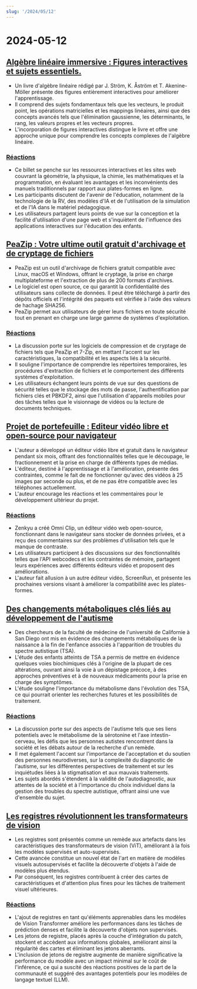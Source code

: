 ```yaml
---
slug: '/2024/05/12'
---
```


# 2024-05-12

## [Algèbre linéaire immersive : Figures interactives et sujets essentiels.](http://immersivemath.com/ila/index.html)

- Un livre d'algèbre linéaire rédigé par J. Ström, K. Åström et T. Akenine-Möller présente des figures entièrement interactives pour améliorer l'apprentissage.
- Il comprend des sujets fondamentaux tels que les vecteurs, le produit point, les opérations matricielles et les mappings linéaires, ainsi que des concepts avancés tels que l'élimination gaussienne, les déterminants, le rang, les valeurs propres et les vecteurs propres.
- L'incorporation de figures interactives distingue le livre et offre une approche unique pour comprendre les concepts complexes de l'algèbre linéaire.

### [Réactions](https://news.ycombinator.com/item?id=40329388)

- Ce billet se penche sur les ressources interactives et les sites web couvrant la géométrie, la physique, la chimie, les mathématiques et la programmation, en évaluant les avantages et les inconvénients des manuels traditionnels par rapport aux plates-formes en ligne.
- Les participants discutent de l'avenir de l'éducation, notamment de la technologie de la RV, des modèles d'IA et de l'utilisation de la simulation et de l'IA dans le matériel pédagogique.
- Les utilisateurs partagent leurs points de vue sur la conception et la facilité d'utilisation d'une page web et s'inquiètent de l'influence des applications interactives sur l'éducation des enfants.

## [PeaZip : Votre ultime outil gratuit d'archivage et de cryptage de fichiers](https://peazip.github.io/)

- PeaZip est un outil d'archivage de fichiers gratuit compatible avec Linux, macOS et Windows, offrant le cryptage, la prise en charge multiplateforme et l'extraction de plus de 200 formats d'archives.
- Le logiciel est open source, ce qui garantit la confidentialité des utilisateurs sans collecte de données. Il peut être téléchargé à partir des dépôts officiels et l'intégrité des paquets est vérifiée à l'aide des valeurs de hachage SHA256.
- PeaZip permet aux utilisateurs de gérer leurs fichiers en toute sécurité tout en prenant en charge une large gamme de systèmes d'exploitation.

### [Réactions](https://news.ycombinator.com/item?id=40327631)

- La discussion porte sur les logiciels de compression et de cryptage de fichiers tels que PeaZip et 7-Zip, en mettant l'accent sur les caractéristiques, la compatibilité et les aspects liés à la sécurité.
- Il souligne l'importance de comprendre les répertoires temporaires, les procédures d'extraction de fichiers et le comportement des différents systèmes d'exploitation.
- Les utilisateurs échangent leurs points de vue sur des questions de sécurité telles que le stockage des mots de passe, l'authentification par fichiers clés et PBKDF2, ainsi que l'utilisation d'appareils mobiles pour des tâches telles que le visionnage de vidéos ou la lecture de documents techniques.

## [Projet de portefeuille : Editeur vidéo libre et open-source pour navigateur](https://news.ycombinator.com/item?id=40331968)

- L'auteur a développé un éditeur vidéo libre et gratuit dans le navigateur pendant six mois, offrant des fonctionnalités telles que le découpage, le fractionnement et la prise en charge de différents types de médias.
- L'éditeur, destiné à l'apprentissage et à l'amélioration, présente des contraintes, comme le fait de ne fonctionner qu'avec des vidéos à 25 images par seconde ou plus, et de ne pas être compatible avec les téléphones actuellement.
- L'auteur encourage les réactions et les commentaires pour le développement ultérieur du projet.

### [Réactions](https://news.ycombinator.com/item?id=40331968)

- Zenkyu a créé Omni Clip, un éditeur vidéo web open-source, fonctionnant dans le navigateur sans stocker de données privées, et a reçu des commentaires sur des problèmes d'utilisation tels que le manque de contraste.
- Les utilisateurs participent à des discussions sur des fonctionnalités telles que l'API webcodecs et les contraintes de mémoire, partagent leurs expériences avec différents éditeurs vidéo et proposent des améliorations.
- L'auteur fait allusion à un autre éditeur vidéo, ScreenRun, et présente les prochaines versions visant à améliorer la compatibilité avec les plates-formes.

## [Des changements métaboliques clés liés au développement de l'autisme](https://medicalxpress.com/news/2024-05-metabolism-autism-reveals-developmental.html)

- Des chercheurs de la faculté de médecine de l'université de Californie à San Diego ont mis en évidence des changements métaboliques de la naissance à la fin de l'enfance associés à l'apparition de troubles du spectre autistique (TSA).
- L'étude des enfants atteints de TSA a permis de mettre en évidence quelques voies biochimiques clés à l'origine de la plupart de ces altérations, ouvrant ainsi la voie à un dépistage précoce, à des approches préventives et à de nouveaux médicaments pour la prise en charge des symptômes.
- L'étude souligne l'importance du métabolisme dans l'évolution des TSA, ce qui pourrait orienter les recherches futures et les possibilités de traitement.

### [Réactions](https://news.ycombinator.com/item?id=40328616)

- La discussion porte sur des aspects de l'autisme tels que ses liens potentiels avec le métabolisme de la sérotonine et l'axe intestin-cerveau, les défis que les personnes autistes rencontrent dans la société et les débats autour de la recherche d'un remède.
- Il met également l'accent sur l'importance de l'acceptation et du soutien des personnes neurodiverses, sur la complexité du diagnostic de l'autisme, sur les différentes perspectives de traitement et sur les inquiétudes liées à la stigmatisation et aux mauvais traitements.
- Les sujets abordés s'étendent à la validité de l'autodiagnostic, aux attentes de la société et à l'importance du choix individuel dans la gestion des troubles du spectre autistique, offrant ainsi une vue d'ensemble du sujet.

## [Les registres révolutionnent les transformateurs de vision](https://openreview.net/forum?id=2dnO3LLiJ1)

- Les registres sont présentés comme un remède aux artefacts dans les caractéristiques des transformateurs de vision (ViT), améliorant à la fois les modèles supervisés et auto-supervisés.
- Cette avancée constitue un nouvel état de l'art en matière de modèles visuels autosupervisés et facilite la découverte d'objets à l'aide de modèles plus étendus.
- Par conséquent, les registres contribuent à créer des cartes de caractéristiques et d'attention plus fines pour les tâches de traitement visuel ultérieures.

### [Réactions](https://news.ycombinator.com/item?id=40329675)

- L'ajout de registres en tant qu'éléments apprenables dans les modèles de Vision Transformer améliore les performances dans les tâches de prédiction denses et facilite la découverte d'objets non supervisés.
- Les jetons de registre, placés après la couche d'intégration du patch, stockent et accèdent aux informations globales, améliorant ainsi la régularité des cartes et éliminant les jetons aberrants.
- L'inclusion de jetons de registre augmente de manière significative la performance du modèle avec un impact minimal sur le coût de l'inférence, ce qui a suscité des réactions positives de la part de la communauté et suggéré des avantages potentiels pour les modèles de langage textuel (LLM).

<head>
  <meta property="og:title" content="Algèbre linéaire immersive : Figures interactives et sujets essentiels." />
  <meta property="og:type" content="website" />
  <meta property="og:image" content="https://og.cho.sh/api/og/?title=Alg%C3%A8bre%20lin%C3%A9aire%20immersive%20%3A%20Figures%20interactives%20et%20sujets%20essentiels.&subheading=dimanche%2012%20mai%202024%3A%20R%C3%A9sum%C3%A9%20de%20Hacker%20News" />
</head>
